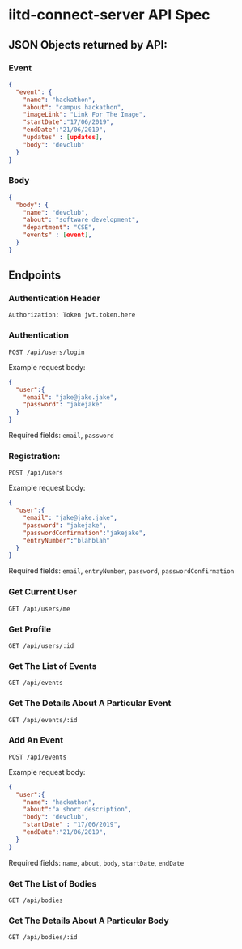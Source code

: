 # iitd-connect-server API Spec

## JSON Objects returned by API:

### Event

```JSON
{
  "event": {
    "name": "hackathon",
    "about": "campus hackathon",
    "imageLink": "Link For The Image",
    "startDate":"17/06/2019",
    "endDate":"21/06/2019",
    "updates" : [updates],
    "body": "devclub"
  }
}
```

### Body

```JSON
{
  "body": {
    "name": "devclub",
    "about": "software development",
    "department": "CSE",
    "events" : [event],
  }
}
```

## Endpoints

### Authentication Header

`Authorization: Token jwt.token.here`

### Authentication

`POST /api/users/login`

Example request body:

```JSON
{
  "user":{
    "email": "jake@jake.jake",
    "password": "jakejake"
  }
}
```

Required fields: `email`, `password`

### Registration:

`POST /api/users`

Example request body:

```JSON
{
  "user":{
    "email": "jake@jake.jake",
    "password": "jakejake",
    "passwordConfirmation":"jakejake",
    "entryNumber":"blahblah"
  }
}
```

Required fields: `email`, `entryNumber`, `password`, `passwordConfirmation`

### Get Current User

`GET /api/users/me`

### Get Profile

`GET /api/users/:id`

### Get The List of Events

`GET /api/events`

### Get The Details About A Particular Event

`GET /api/events/:id`

### Add An Event

`POST /api/events`

Example request body:

```JSON
{
  "user":{
    "name": "hackathon",
    "about":"a short description",
    "body": "devclub",
    "startDate" : "17/06/2019",
    "endDate":"21/06/2019",
  }
}
```

Required fields: `name`, `about`, `body`, `startDate`, `endDate`

### Get The List of Bodies

`GET /api/bodies`

### Get The Details About A Particular Body

`GET /api/bodies/:id`
